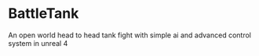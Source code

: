 # BattleTank
An open world head to head tank fight with simple ai and advanced control system in unreal 4
